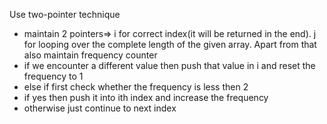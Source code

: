 Use two-pointer technique
- maintain 2 pointers=> i for correct index(it will be returned in the end). j for looping over the complete length of the given array. Apart from that also maintain frequency counter
- if we encounter a different value then push that value in i and reset the frequency to 1
- else if first check whether the frequency is less then 2
- if yes then push it into ith index and increase the frequency
- otherwise just continue to next index